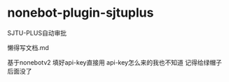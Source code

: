 # nonebot-plugin-sjtuplus
SJTU-PLUS自动审批

懒得写文档.md

基于nonebotv2
填好api-key直接用
api-key怎么来的我也不知道
记得给绿帽子
后面没了

